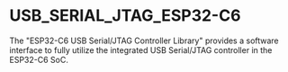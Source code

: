 # USB_SERIAL_JTAG_ESP32-C6
The "ESP32-C6 USB Serial/JTAG Controller Library" provides a software interface to fully utilize the integrated USB Serial/JTAG controller in the ESP32-C6 SoC.
